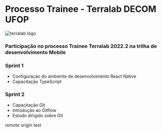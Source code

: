 # Processo Trainee - Terralab DECOM UFOP

![terralab logo](http://www2.decom.ufop.br/terralab/wp-content/uploads/2021/06/Untitled-design-6.png)

### Participação no processo Trainee Terralab 2022.2 na trilha de desenvolvimento Mobile

### Sprint 1 

- Configuração do ambiente de desenvolvimento React Native
- Capacitação TypeScript

### Sprint 2 

- Capacitação Git
- Introdução ao Gitflow
- Estudo dirigido sobre Git

remote origin test